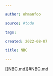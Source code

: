 ```yaml
---

author: ohmanfoo

source: #todo

tags: 

created: 2022-08-07

title: NBC

---
```

[[NBC.md]]#NBC.md
